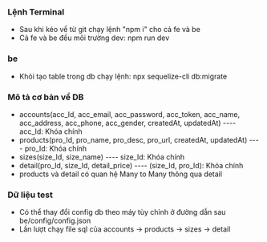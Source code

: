 ### Lệnh Terminal
- Sau khi kéo về từ git chạy lệnh "npm i" cho cả fe và be
- Cả fe và be đều môi trường dev: npm run dev

### be
- Khỏi tạo table trong db chạy lệnh: npx sequelize-cli db:migrate

### Mô tả cơ bản về DB
- accounts(acc_Id, acc_email, acc_password, acc_token, acc_name, acc_address, acc_phone, acc_gender, createdAt, updatedAt) 
---- acc_Id: Khóa chính
- products(pro_Id, pro_name, pro_desc, pro_url, createdAt, updatedAt)
---- pro_Id: Khóa chính
- sizes(size_Id, size_name)
---- size_Id: Khóa chính
- detail(pro_Id, size_Id, detail_price)
---- (size_Id, pro_Id): Khóa chính
- products và detail có quan hệ Many to Many thông qua detail

### Dữ liệu test
- Có thể thay đổi config db theo máy tùy chỉnh ở đường dẫn sau be/config/config.json
- Lần lượt chạy file sql của accounts -> products -> sizes -> detail